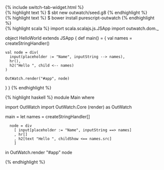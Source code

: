 
<div class="example-hello-world-setup">
{% include switch-tab-widget.html %}
<div class="lang-specific scala">
{% highlight text %}
$ sbt new outwatch/seed.g8
{% endhighlight %}
</div>
<div class="lang-specific purescript">
{% highlight text %}
$ bower install purescript-outwatch
{% endhighlight %}
</div>
</div>
<div class="example-hello-world-code">
<div class="lang-specific scala">
{% highlight scala %}
import scala.scalajs.js.JSApp
import outwatch.dom._

object HelloWorld extends JSApp {
  def main() = {
    val names = createStringHandler()

    val node = div(
      input(placeholder := "Name", inputString --> names),
      hr(),
      h2("Hello ", child <-- names)
    )

    OutWatch.render("#app", node)
  }
}
{% endhighlight %}
</div>
<div class="lang-specific purescript">
{% highlight haskell %}
module Main where

import OutWatch
import OutWatch.Core (render) as OutWatch

main =
  let names = createStringHandler[]

      node = div
        [ input[placeholder := "Name", inputString ==> names]
        , hr[]
        , h2[text "Hello ", childShow <== names.src]
        ]

  in OutWatch.render "#app" node

{% endhighlight %}
</div>
</div>
<div class="example-hello-world-container">
  <div id="app" ></div>
</div>
